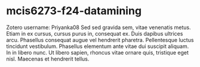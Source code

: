 # mcis6273-f24-datamining
Zotero username: Priyanka08
Sed sed gravida sem, vitae venenatis metus. Etiam in ex cursus, cursus purus in, consequat ex. Duis dapibus ultrices arcu. Phasellus consequat augue vel hendrerit pharetra. Pellentesque luctus tincidunt vestibulum. Phasellus elementum ante vitae dui suscipit aliquam. In in libero nunc. Ut libero sapien, rhoncus vitae ornare quis, tristique eget nisl. Maecenas et hendrerit tellus.
